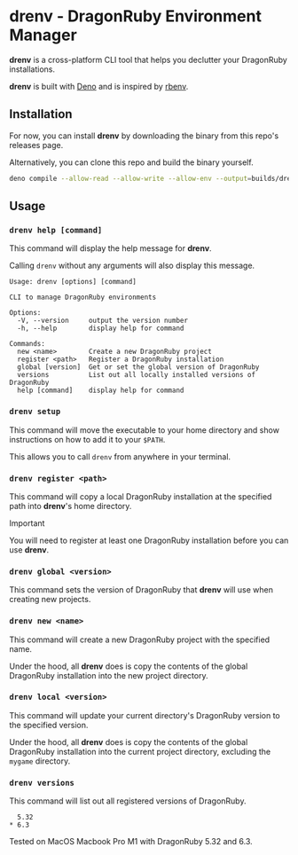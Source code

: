 # drenv - DragonRuby Environment Manager

**drenv** is a cross-platform CLI tool that helps you declutter your DragonRuby
installations.

**drenv** is built with [Deno](https://deno.com) and is inspired by
[rbenv](https://rbenv.org).

## Installation

For now, you can install **drenv** by downloading the binary from this repo's
releases page.

Alternatively, you can clone this repo and build the binary yourself.

```sh
deno compile --allow-read --allow-write --allow-env --output=builds/drenv --target=aarch64-apple-darwin main.ts
```

## Usage

### `drenv help [command]`

This command will display the help message for **drenv**.

Calling `drenv` without any arguments will also display this message.

```
Usage: drenv [options] [command]

CLI to manage DragonRuby environments

Options:
  -V, --version     output the version number
  -h, --help        display help for command

Commands:
  new <name>        Create a new DragonRuby project
  register <path>   Register a DragonRuby installation
  global [version]  Get or set the global version of DragonRuby
  versions          List out all locally installed versions of DragonRuby
  help [command]    display help for command
```

### `drenv setup`

This command will move the executable to your home directory and show instructions on how to add it to your `$PATH`.

This allows you to call `drenv` from anywhere in your terminal.

### `drenv register <path>`

This command will copy a local DragonRuby installation at the specified path
into **drenv**'s home directory.

> [!IMPORTANT]
> You will need to register at least one DragonRuby installation before you can
> use **drenv**.

### `drenv global <version>`

This command sets the version of DragonRuby that **drenv** will use when
creating new projects.

### `drenv new <name>`

This command will create a new DragonRuby project with the specified name.

Under the hood, all **drenv** does is copy the contents of the global DragonRuby
installation into the new project directory.

### `drenv local <version>`

This command will update your current directory's DragonRuby version to the specified version.

Under the hood, all **drenv** does is copy the contents of the global DragonRuby
installation into the current project directory, excluding the `mygame` directory.

### `drenv versions`

This command will list out all registered versions of DragonRuby.

```
  5.32
* 6.3
```

Tested on MacOS Macbook Pro M1 with DragonRuby 5.32 and 6.3.
